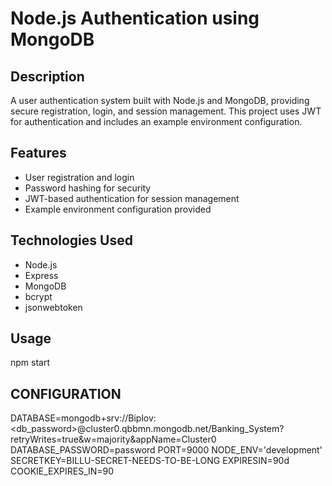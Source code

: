 # Node.js Authentication using MongoDB

## Description
A user authentication system built with Node.js and MongoDB, providing secure registration, login, and session management. This project uses JWT for authentication and includes an example environment configuration.

## Features
- User registration and login
- Password hashing for security
- JWT-based authentication for session management
- Example environment configuration provided

## Technologies Used
- Node.js
- Express
- MongoDB
- bcrypt
- jsonwebtoken
## Usage
  npm start
## CONFIGURATION
DATABASE=mongodb+srv://Biplov:<db_password>@cluster0.qbbmn.mongodb.net/Banking_System?retryWrites=true&w=majority&appName=Cluster0
DATABASE_PASSWORD=password
PORT=9000
NODE_ENV='development'
SECRETKEY=BILLU-SECRET-NEEDS-TO-BE-LONG
EXPIRESIN=90d
COOKIE_EXPIRES_IN=90
